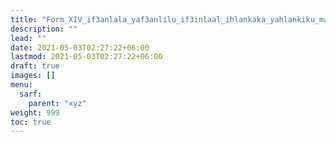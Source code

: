 ```yaml
---
title: "Form_XIV_if3anlala_yaf3anlilu_if3inlaal_ihlankaka_yahlankiku_mahmuz_fa"
description: ""
lead: ""
date: 2021-05-03T02:27:22+06:00
lastmod: 2021-05-03T02:27:22+06:00
draft: true
images: []
menu: 
  sarf:
    parent: "xyz"
weight: 999
toc: true
---
```



